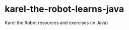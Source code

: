 karel-the-robot-learns-java
===========================

Karel the Robot resources and exercises (in Java)
